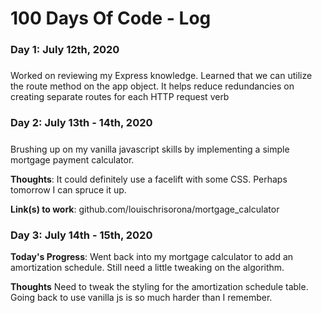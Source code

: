 # 100 Days Of Code - Log

### Day 1: July 12th, 2020
##### 

Worked on reviewing my Express knowledge. Learned that we can utilize the route method on the app object. It helps reduce redundancies on creating separate routes for each HTTP request verb



### Day 2: July 13th - 14th, 2020
##### 

Brushing up on my vanilla javascript skills by implementing a simple mortgage payment calculator.

**Thoughts**: It could definitely use a facelift with some CSS. Perhaps tomorrow I can spruce it up.

**Link(s) to work**: github.com/louischrisorona/mortgage_calculator


### Day 3: July 14th - 15th, 2020

**Today's Progress**: Went back into my mortgage calculator to add an amortization schedule. Still need a little tweaking on the algorithm.

**Thoughts** Need to tweak the styling for the amortization schedule table. Going back to use vanilla js is so much harder than I remember.
